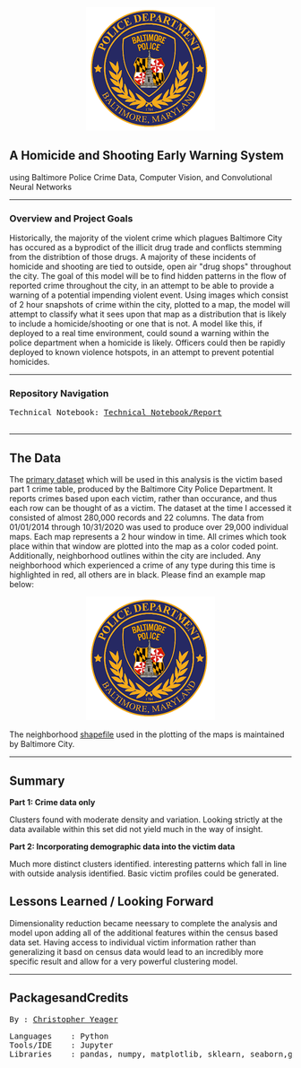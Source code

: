 <p align="center">
   <img src=https://github.com/yeagercmbpd/Identifying_Victim_Clusters_In_Baltimore_CIty_Police_Data/blob/main/patch.png>
<div align="center">
   <figcaption></figcaption>
</div>
</p>

A Homicide and Shooting Early Warning System 
---
using Baltimore Police Crime Data, Computer Vision, and Convolutional Neural Networks

---
### Overview and Project Goals
Historically, the majority of the violent crime which plagues Baltimore City has occured as a byprodict of the illicit drug trade and conflicts stemming from the distribtion of those drugs. A majority of these incidents of homicide and shooting are tied to outside, open air "drug shops" throughout the city. The goal of this model will be to find hidden  patterns in the flow of reported crime throughout the city, in an attempt to be able to provide a warning of a potential impending violent event. Using images which consist of 2 hour snapshots of crime within the city, plotted to a map, the model will attempt to classify what it sees upon that map as a distribution that is likely to include a homicide/shooting or one that is not. A model like this, if deployed to a real time environment, could sound a warning within the police department when a homicide is likely. Officers could then be rapidly deployed to known violence hotspots, in an attempt to prevent potential homicides. 

---
### Repository Navigation
<pre>
Technical Notebook: <a href=https://github.com/yeagercmbpd/Identifying_Victim_Clusters_In_Baltimore_CIty_Police_Data/blob/main/Detecting%20Victim%20Groupings%20in%20Baltimore%20Crime%20Data.ipynb>Technical Notebook/Report</a>

</pre>
---

## The Data
The [primary dataset](https://data.baltimorecity.gov/api/views/wsfq-mvij/rows.csv?accessType=DOWNLOAD) which will be used in this analysis is the victim based part 1 crime table, produced by the Baltimore City Police Department. It reports crimes based upon each victim, rather than occurance, and thus each row can be thought of as a victim. The dataset at the time I accessed it consisted of almost 280,000 records and 22 columns. The data from 01/01/2014 through 10/31/2020 was used to produce over 29,000 individual maps. Each map represents a 2 hour window in time. All crimes which took place within that window are plotted into the map as a color coded point. Additionally, neighborhood outlines within the city are included. Any neighborhood which experienced a crime of any type during this time is highlighted in red, all others are in black. Please find an example map below:

<p align="center">
   <img src=https://github.com/yeagercmbpd/Identifying_Victim_Clusters_In_Baltimore_CIty_Police_Data/blob/main/patch.png>
<div align="center">
   <figcaption></figcaption>
</div>
</p>

The neighborhood [shapefile](https://data.baltimorecity.gov/api/views/2ktz-dadz/rows.csv?accessType=DOWNLOAD) used in the plotting of the maps is maintained by Baltimore City.


---

## Summary

**Part 1: Crime data only**

  Clusters found with moderate density and variation. Looking strictly at the data available within this set did not yield much in the way of insight.
   
**Part 2: Incorporating demographic data into the victim data**

   Much more distinct clusters identified. interesting patterns which fall in line with outside analysis identified. Basic victim profiles could be generated.
   
## Lessons Learned / Looking Forward
Dimensionality reduction became neessary to complete the analysis and model upon adding all of the additional features within the census based data set.
Having access to individual victim information rather than generalizing it basd on census data would lead to an incredibly more specific result and allow for a very powerful clustering model. 
  
---
## PackagesandCredits
<pre>
By : <a href=https://github.com/yeagercmbpd>Christopher Yeager</a>
</pre>

<pre>
Languages    : Python
Tools/IDE    : Jupyter
Libraries    : pandas, numpy, matplotlib, sklearn, seaborn,geopandas, tensorflow, keras
</pre>
